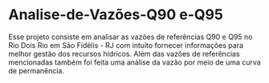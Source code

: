 # Analise-de-Vazões-Q90 e-Q95
Esse projeto consiste em analisar as vazões de referências Q90 e Q95 no Rio Dois Rio em São Fidélis - RJ com  intuito fornecer informações para melhor gestão dos recursos hídricos. Além das vazões de referências mencionadas também foi feita uma análise da vazão por meio de uma curva de permanência.
